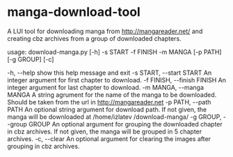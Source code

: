 # manga-download-tool

A LUI tool for downloading manga from http://mangareader.net/ and creating cbz archives from a group of downloaded chapters.

usage: download-manga.py [-h] -s START -f FINISH -m MANGA [-p PATH] [-g GROUP] [-c]

  -h, --help            show this help message and exit
  -s START, --start START
                        An integer argument for first chapter to download.
  -f FINISH, --finish FINISH
                        An integer argument for last chapter to download.
  -m MANGA, --manga MANGA
                        A string agrument for the name of the manga to be
                        downloaded. Should be taken from the url in
                        http://mangareader.net
  -p PATH, --path PATH  An optional string argument for download path. If not
                        given, the manga will be downloaded at /home/izlatev
                        /download-manga/<MANGA>
  -g GROUP, --group GROUP
                        An optional argument for grouping the downloaded
                        chapter in cbz archives. If not given, the manga will
                        be grouped in 5 chapter archives.
  -c, --clear           An optional argument for clearing the images after
                        grouping in cbz archives.

